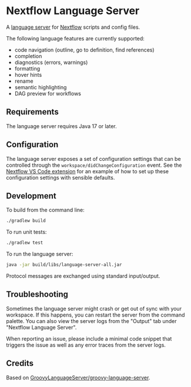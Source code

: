 # Nextflow Language Server

A [language server](https://microsoft.github.io/language-server-protocol/) for [Nextflow](https://nextflow.io/) scripts and config files.

The following language features are currently supported:

- code navigation (outline, go to definition, find references)
- completion
- diagnostics (errors, warnings)
- formatting
- hover hints
- rename
- semantic highlighting
- DAG preview for workflows

## Requirements

The language server requires Java 17 or later.

## Configuration

The language server exposes a set of configuration settings that can be controlled through the `workspace/didChangeConfiguration` event. See the [Nextflow VS Code extension](https://github.com/nextflow-io/vscode-language-nextflow/blob/master/package.json) for an example of how to set up these configuration settings with sensible defaults.

## Development

To build from the command line:

```sh
./gradlew build
```

To run unit tests:

```sh
./gradlew test
```

To run the language server:

```sh
java -jar build/libs/language-server-all.jar
```

Protocol messages are exchanged using standard input/output.

## Troubleshooting

Sometimes the language server might crash or get out of sync with your workspace. If this happens, you can restart the server from the command palette. You can also view the server logs from the "Output" tab under "Nextflow Language Server".

When reporting an issue, please include a minimal code snippet that triggers the issue as well as any error traces from the server logs.

## Credits

Based on [GroovyLanguageServer/groovy-language-server](https://github.com/GroovyLanguageServer/groovy-language-server).
